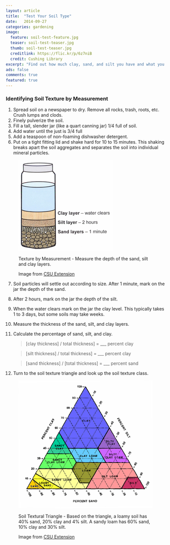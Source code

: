 ```yaml
---
layout: article
title:  "Test Your Soil Type"
date:   2014-09-27
categories: gardening
image:
  feature: soil-test-feature.jpg
  teaser: soil-test-teaser.jpg
  thumb: soil-test-teaser.jpg
  creditlink: https://flic.kr/p/6z7niB
  credit: Cushing Library
excerpt: "Find out how much clay, sand, and silt you have and what you can do about it."
ads: false
comments: true
featured: true
---
```


### Identifying Soil Texture by Measurement ###


1. Spread soil on a newspaper to dry.  Remove all rocks, trash, roots, etc.  Crush lumps and clods.
2. Finely pulverize the soil.
3. Fill a tall, slender jar (like a quart canning jar) 1/4 full of soil.
4. Add water until the just is 3/4 full
5. Add a teaspoon of non-foaming dishwasher detergent.
6. Put on a tight fitting lid and shake hard for 10 to 15 minutes.  This shaking breaks apart the soil aggregates and separates the soil into individual mineral particles.

<figure>
  <img src="/images/soil-test-jar.jpg"> 
  <figcaption><p>Texture by Measurement - Measure the depth of the sand, silt and clay layers. </p><p> Image from <a href="http://www.ext.colostate.edu/mg/gardennotes/214.html">CSU Extension</a></p></figcaption>
</figure>

7. Soil particles will settle out according to size.  After 1 minute, mark on the jar the depth of the sand.
8. After 2 hours, mark on the jar the depth of the silt.
9. When the water clears mark on the jar the clay level.  This typically takes 1 to 3 days, but some soils may take weeks.
10. Measure the thickness of the sand, silt, and clay layers.
11. Calculate the percentage of sand, silt, and clay.
	
	> [clay thickness] / total thickness]  =  ___ percent clay
    
	> [silt thickness] / total thickness]  =  ___ percent clay

	> [sand thickness] / [total thickness]  =  ___ percent sand

12.  Turn to the soil texture triangle and look up the soil texture class.


<figure>
  <img src="/images/soil-triangle.jpg"> 
  <figcaption><p>Soil Textural Triangle - Based on the triangle, a loamy soil has 40% sand, 20% clay and 4% silt. A sandy loam has 60% sand, 10% clay and 30% silt. </p><p> Image from <a href="http://www.ext.colostate.edu/mg/gardennotes/214.html">CSU Extension</a></p></figcaption>
</figure>

